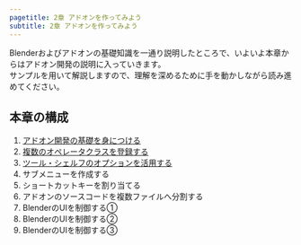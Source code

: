 ```yaml
---
pagetitle: 2章 アドオンを作ってみよう
subtitle: 2章 アドオンを作ってみよう
---
```


Blenderおよびアドオンの基礎知識を一通り説明したところで、いよいよ本章からはアドオン開発の説明に入っていきます。  
サンプルを用いて解説しますので、理解を深めるために手を動かしながら読み進めてください。


## 本章の構成

1. [アドオン開発の基礎を身につける](01_Basic_of_Add-on_Development.html)
2. [複数のオペレータクラスを登録する](02_Register_Multiple_Operation_Classes.html)
3. [ツール・シェルフのオプションを活用する](03_Use_Operator_Property.html)
4. サブメニューを作成する
5. ショートカットキーを割り当てる
6. アドオンのソースコードを複数ファイルへ分割する
7. BlenderのUIを制御する①
8. BlenderのUIを制御する②
9. BlenderのUIを制御する③
